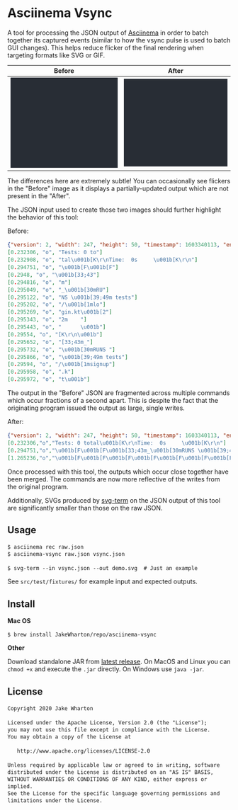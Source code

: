 # Asciinema Vsync

A tool for processing the JSON output of [Asciinema](https://asciinema.org/) in order to batch
together its captured events (similar to how the vsync pulse is used to batch GUI changes).
This helps reduce flicker of the final rendering when targeting formats like SVG or GIF.

|Before|After|
|------|-----|
|<img src="src/test/fixtures/jest/input.svg">|<img src="src/test/fixtures/jest/output.svg">|

The differences here are extremely subtle! You can occasionally see flickers in the "Before"
image as it displays a partially-updated output which are not present in the "After".

The JSON input used to create those two images should further highlight the behavior of this tool:

Before:
```json
{"version": 2, "width": 247, "height": 50, "timestamp": 1603340113, "env": {"SHELL": "/usr/local/bin/bash", "TERM": "xterm-256color"}}
[0.232306, "o", "Tests: 0 to"]
[0.232908, "o", "tal\u001b[K\r\nTime:  0s     \u001b[K\r\n"]
[0.294751, "o", "\u001b[F\u001b[F"]
[0.2948, "o", "\u001b[33;43"]
[0.294816, "o", "m"]
[0.295049, "o", "_\u001b[30mRU"]
[0.295122, "o", "NS \u001b[39;49m tests"]
[0.295202, "o", "/\u001b[1mlo"]
[0.295269, "o", "gin.kt\u001b[2"]
[0.295343, "o", "2m    "]
[0.295443, "o", "      \u001b"]
[0.29554, "o", "[K\r\n\u001b"]
[0.295652, "o", "[33;43m_"]
[0.295732, "o", "\u001b[30mRUNS "]
[0.295866, "o", "\u001b[39;49m tests"]
[0.29594, "o", "/\u001b[1msignup"]
[0.295958, "o", ".k"]
[0.295972, "o", "t\u001b"]
```

The output in the "Before" JSON are fragmented across multiple commands which occur
fractions of a second apart. This is despite the fact that the originating program issued the
output as large, single writes.

After:
```json
{"version": 2, "width": 247, "height": 50, "timestamp": 1603340113, "env": {"SHELL": "/usr/local/bin/bash", "TERM": "xterm-256color"}}
[0.232306,"o","Tests: 0 total\u001b[K\r\nTime:  0s     \u001b[K\r\n"]
[0.294751,"o","\u001b[F\u001b[F\u001b[33;43m_\u001b[30mRUNS \u001b[39;49m tests/\u001b[1mlogin.kt\u001b[22m          \u001b[K\r\n\u001b[33;43m_\u001b[30mRUNS \u001b[39;49m tests/\u001b[1msignup.kt\u001b[22m         \u001b[K\r\n\u001b[33;43m_\u001b[30mRUNS \u001b[39;49m tests/\u001b[1mforgot-password.kt\u001b[22m\u001b[K\r\n\u001b[33;43m_\u001b[30mRUNS \u001b[39;49m tests/\u001b[1mreset-password.kt\u001b[22m \u001b[K\r\n                               \u001b[K\r\nTests: 4 total                 \u001b[K\r\nTime:  0s                      \u001b[K\r\n"]
[1.265236,"o","\u001b[F\u001b[F\u001b[F\u001b[F\u001b[F\u001b[F\u001b[F\u001b[33;43m_\u001b[30mRUNS \u001b[39;49m tests/\u001b[1mlogin.kt\u001b[22m          \u001b[K\r\n\u001b[33;43m_\u001b[30mRUNS \u001b[39;49m tests/\u001b[1msignup.kt\u001b[22m         \u001b[K\r\n\u001b[33;43m_\u001b[30mRUNS \u001b[39;49m tests/\u001b[1mforgot-password.kt\u001b[22m\u001b[K\r\n\u001b[33;43m_\u001b[30mRUNS \u001b[39;49m tests/\u001b[1mreset-password.kt\u001b[22m \u001b[K\r\n                               \u001b[K\r\nTests: 4 total                 \u001b[K\r\nTime:  1s                      \u001b[K\r\n"]
```

Once processed with this tool, the outputs which occur close together have been merged. The
commands are now more reflective of the writes from the original program.

Additionally, SVGs produced by [svg-term](https://github.com/marionebl/svg-term-cli) on the JSON
output of this tool are significantly smaller than those on the raw JSON.


## Usage

```
$ asciinema rec raw.json
$ asciinema-vsync raw.json vsync.json

$ svg-term --in vsync.json --out demo.svg  # Just an example
```

See `src/test/fixtures/` for example input and expected outputs.

## Install

**Mac OS**

```
$ brew install JakeWharton/repo/asciinema-vsync
```

**Other**

Download standalone JAR from
[latest release](https://github.com/JakeWharton/asciinema-vsync/releases/latest).
On MacOS and Linux you can `chmod +x` and execute the `.jar` directly.
On Windows use `java -jar`.


## License

    Copyright 2020 Jake Wharton

    Licensed under the Apache License, Version 2.0 (the "License");
    you may not use this file except in compliance with the License.
    You may obtain a copy of the License at

       http://www.apache.org/licenses/LICENSE-2.0

    Unless required by applicable law or agreed to in writing, software
    distributed under the License is distributed on an "AS IS" BASIS,
    WITHOUT WARRANTIES OR CONDITIONS OF ANY KIND, either express or implied.
    See the License for the specific language governing permissions and
    limitations under the License.
